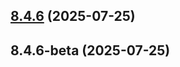 ## [8.4.6](https://github.com/QueenAnya/Bail/compare/v8.4.6-beta...v8.4.6) (2025-07-25)



## 8.4.6-beta (2025-07-25)




